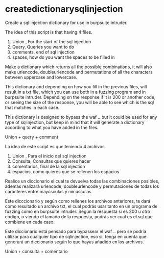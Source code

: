# createdictionarysqlinjection
Create a sql injection dictionary for use in burpsuite intruder. 

The idea of this script is that having 4 files.

1. Union , For the start of the sql injection
2. Query, Queries you want to do
3. comments, end of sql injection
4. spaces, how do you want the spaces to be filled in

Make a dictionary which returns all the possible combinations, it will also make urlencode, doubleurlencode and permutations of all the characters between uppercase and lowercase.

This dictionary and depending on how you fill in the previous files, will result in a txt file, which you can use both in a fuzzing program and in burpsuite intruder. Depending on the response if it is 200 or another code, or seeing the size of the response, you will be able to see which is the sql that matches in each case.

This dictionary is designed to bypass the waf .. but it could be used for any type of sqlinjection, but keep in mind that it will generate a dictionary according to what you have added in the files.

Union + query + comment


La idea de este script es que teniendo 4 archivos.

1. Union , Para el inicio del sql injection
2. Consulta, Consultas que quieres hacer
3. comentarios, final de la sql injection
4. espacios, como quieres que se rellenen los espacios

Realice un diccionario el cual te devuelva todas las combinaciones posibles, además realizará urlencode, doubleurlencode y permutaciones de todas los caracteres entre mayúsculas y minúsculas.

Este dicccionario y según como rellenes los archivos anteriores, te dará como resultado un archivo txt, el cual podrás usar tanto en un programa de fuzzing como en burpsuite intruder. Según la respuesta si es 200 u otro código, o viendo el tamaño de la respuesta, podrás ver cual es el sql que combiene en cada caso. 

Este diccionario está pensado para bypassear el waf .. pero se podría utilizar para cualquier tipo de sqlinjection, eso si, tenga en cuenta que generará un diccionario según lo que hayas añadido en los archivos.

Union + consulta + comentario
